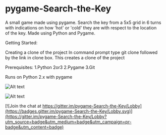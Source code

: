 # pygame-Search-the-Key

A small game made using pygame. Search the key from a 5x5 grid in 6 turns with indications on how 'hot' or 'cold' they are with respect to the location of the key. Made using Python and Pygame.

Getting Started:

Creating a clone of the project 
In command prompt type git clone followed by the link in clone box.
This creates a clone of the project 

Prerequisites:
1.Python 2or3
2.Pygame
3.Git

Runs on Python 2.x with pygame

![Alt text](https://github.com/vineetjc/pygame-Search-the-Key/blob/master/screenshots/1.png)


![Alt text](https://github.com/vineetjc/pygame-Search-the-Key/blob/master/screenshots/2.png)


[![Join the chat at https://gitter.im/pygame-Search-the-Key/Lobby](https://badges.gitter.im/pygame-Search-the-Key/Lobby.svg)](https://gitter.im/pygame-Search-the-Key/Lobby?utm_source=badge&utm_medium=badge&utm_campaign=pr-badge&utm_content=badge)